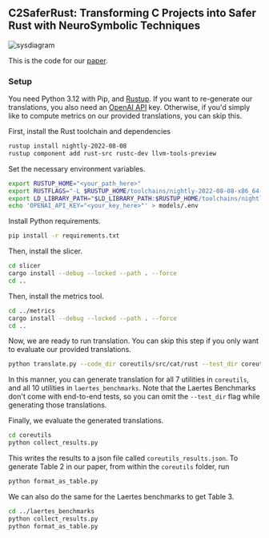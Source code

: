 ## C2SaferRust: Transforming C Projects into Safer Rust with NeuroSymbolic Techniques

![sysdiagram](https://github.com/vikramnitin9/c2saferrust/blob/main/sysdiagram.png?raw=true)

This is the code for our [paper](https://arxiv.org/pdf/2501.14257).

### Setup

You need Python 3.12 with Pip, and [Rustup](https://rustup.rs/). If you want to re-generate our translations, you also need an [OpenAI API](https://platform.openai.com/docs/api-reference/authentication) key. Otherwise, if you'd simply like to compute metrics on our provided translations, you can skip this.

First, install the Rust toolchain and dependencies
```sh
rustup install nightly-2022-08-08
rustup component add rust-src rustc-dev llvm-tools-preview
```

Set the necessary environment variables.
```sh
export RUSTUP_HOME="<your_path_here>"
export RUSTFLAGS="-L $RUSTUP_HOME/toolchains/nightly-2022-08-08-x86_64-unknown-linux-gnu/lib"
export LD_LIBRARY_PATH="$LD_LIBRARY_PATH:$RUSTUP_HOME/toolchains/nightly-2022-08-08-x86_64-unknown-linux-gnu/lib"
echo 'OPENAI_API_KEY="<your_key_here>"' > models/.env
```

Install Python requirements.
```sh
pip install -r requirements.txt
```

Then, install the slicer.
```sh
cd slicer
cargo install --debug --locked --path . --force
cd ..
```

Then, install the metrics tool.
```sh
cd ../metrics
cargo install --debug --locked --path . --force
cd ..
```

Now, we are ready to run translation. You can skip this step if you only want to evaluate our provided translations.
```sh
python translate.py --code_dir coreutils/src/cat/rust --test_dir coreutils/tests/cat
```
In this manner, you can generate translation for all 7 utilities in `coreutils`, and all 10 utilities in `laertes_benchmarks`. Note that the Laertes Benchmarks don't come with end-to-end tests, so you can omit the `--test_dir` flag while generating those translations.

Finally, we evaluate the generated translations.
```sh
cd coreutils
python collect_results.py
```
This writes the results to a json file called `coreutils_results.json`. To generate Table 2 in our paper, from within the `coreutils` folder, run
```sh
python format_as_table.py
```

We can also do the same for the Laertes benchmarks to get Table 3.
```sh
cd ../laertes_benchmarks
python collect_results.py
python format_as_table.py
```
